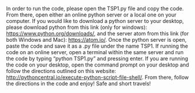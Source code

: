 In order to run the code, please open the TSP1.py file and copy the code. From there, open either an online python server or a local one on your computer. If you would like to download a python server to your desktop, please download python from this link (only for windows): https://www.python.org/downloads/, and the server atom from this link (for both Windows and Mac): https://atom.io/. Once the python server is open, paste the code and save it as a .py file under the name TSP1. If running the code on an online server, open a terminal within the same server and run the code by typing “python TSP1.py” and pressing enter. If you are running the code on your desktop, open the command prompt on your desktop and follow the directions outlined on this website: http://pythoncentral.io/execute-python-script-file-shell/. From there, follow the directions in the code and enjoy! Safe and short travels!
